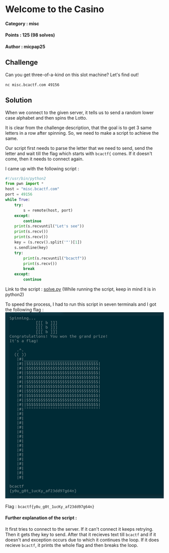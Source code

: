 # Welcome to the Casino

#### Category : misc
#### Points : 125 (98 solves)
#### Author : micpap25

## Challenge
Can you get three-of-a-kind on this slot machine? Let's find out!

`nc misc.bcactf.com 49156`

## Solution
When we connect to the given server, it tells us to send a random lower case alphabet and then spins the Lotto. 

It is clear from the challenge description, that the goal is to get 3 same letters in a row after spinning. So, we need to make a script to achieve the same.

Our script first needs to parse the letter that we need to send, send the letter and wait till the flag which starts with `bcactf{` comes. If it doesn't come, then it needs to connect again.

I came up with the following script :
```python
#!/usr/bin/python2
from pwn import *
host = "misc.bcactf.com"
port = 49156
while True:
    try:
        s = remote(host, port)
    except:
        continue
    print(s.recvuntil("Let's see"))
    print(s.recv())
    print(s.recv())
    key = (s.recv().split('"')[1])
    s.sendline(key)
    try:
        print(s.recvuntil("bcactf"))
        print(s.recv())
        break
    except:
        continue

```

Link to the script : [solve.py](https://github.com/p1xxxel/ctf-writeups/blob/main/2021/BCACTF%202.0/Welcome%20to%20the%20Casino/solve.py)
(While running the script, keep in mind it is in python2)

To speed the process, I had to run this script in seven terminals and I got the following flag :
![flag](https://github.com/p1xxxel/ctf-writeups/blob/main/2021/BCACTF%202.0/Welcome%20to%20the%20Casino/flag.png)

Flag : `bcactf{y0u_g0t_1ucKy_af23dd97g64n}`

#### Further explanation of the script :
It first tries to connect to the server. If it can't connect it keeps retrying.
Then it gets they key to send.
After that it recieves text till `bcactf` and if it doesn't and exception occurs due to which it continues the loop.
If it does recieve `bcactf`, it prints the whole flag and then breaks the loop.

